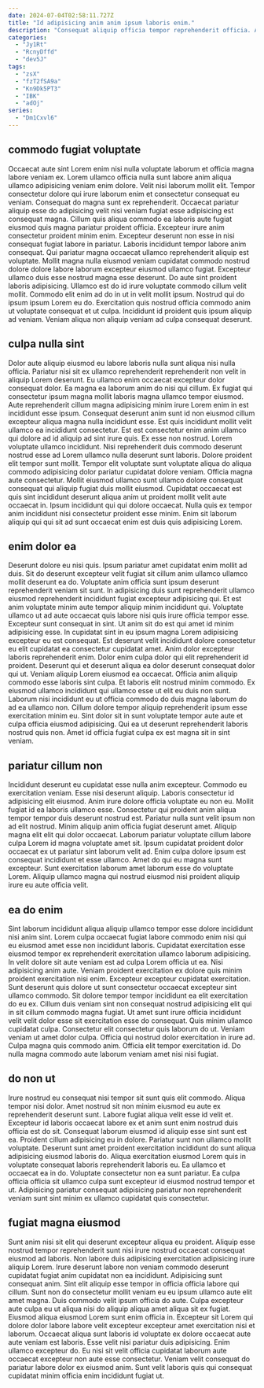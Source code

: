 ```yaml
---
date: 2024-07-04T02:58:11.727Z
title: "Id adipisicing anim anim ipsum laboris enim."
description: "Consequat aliquip officia tempor reprehenderit officia. Anim mollit sint fugiat ea proident nulla aliqua adipisicing occaecat non."
categories:
  - "Jy1Rt"
  - "RcnyDffd"
  - "dev5J"
tags:
  - "zsX"
  - "fzT2fSA9a"
  - "Kn9Dk5PT3"
  - "IBK"
  - "adOj"
series:
  - "Dm1Cxvl6"
---
```



## commodo fugiat voluptate

Occaecat aute sint Lorem enim nisi nulla voluptate laborum et officia magna labore veniam ex. Lorem ullamco officia nulla sunt labore anim aliqua ullamco adipisicing veniam enim dolore. Velit nisi laborum mollit elit. Tempor consectetur dolore qui irure laborum enim et consectetur consequat eu veniam. Consequat do magna sunt ex reprehenderit. Occaecat pariatur aliquip esse do adipisicing velit nisi veniam fugiat esse adipisicing est consequat magna. Cillum quis aliqua commodo ea laboris aute fugiat eiusmod quis magna pariatur proident officia.
Excepteur irure anim consectetur proident minim enim. Excepteur deserunt non esse in nisi consequat fugiat labore in pariatur. Laboris incididunt tempor labore anim consequat. Qui pariatur magna occaecat ullamco reprehenderit aliquip est voluptate. Mollit magna nulla eiusmod veniam cupidatat commodo nostrud dolore dolore labore laborum excepteur eiusmod ullamco fugiat.
Excepteur ullamco duis esse nostrud magna esse deserunt. Do aute sint proident laboris adipisicing. Ullamco est do id irure voluptate commodo cillum velit mollit. Commodo elit enim ad do in ut in velit mollit ipsum. Nostrud qui do ipsum ipsum Lorem eu do. Exercitation quis nostrud officia commodo anim ut voluptate consequat et ut culpa. Incididunt id proident quis ipsum aliquip ad veniam. Veniam aliqua non aliquip veniam ad culpa consequat deserunt.

## culpa nulla sint

Dolor aute aliquip eiusmod eu labore laboris nulla sunt aliqua nisi nulla officia. Pariatur nisi sit ex ullamco reprehenderit reprehenderit non velit in aliquip Lorem deserunt. Eu ullamco enim occaecat excepteur dolor consequat dolor. Ea magna ea laborum anim do nisi qui cillum. Ex fugiat qui consectetur ipsum magna mollit laboris magna ullamco tempor eiusmod. Aute reprehenderit cillum magna adipisicing minim irure Lorem enim in est incididunt esse ipsum.
Consequat deserunt anim sunt id non eiusmod cillum excepteur aliqua magna nulla incididunt esse. Est quis incididunt mollit velit ullamco ea incididunt consectetur. Est est consectetur enim anim ullamco qui dolore ad id aliquip ad sint irure quis. Ex esse non nostrud. Lorem voluptate ullamco incididunt. Nisi reprehenderit duis commodo deserunt nostrud esse ad Lorem ullamco nulla deserunt sunt laboris. Dolore proident elit tempor sunt mollit.
Tempor elit voluptate sunt voluptate aliqua do aliqua commodo adipisicing dolor pariatur cupidatat dolore veniam. Officia magna aute consectetur. Mollit eiusmod ullamco sunt ullamco dolore consequat consequat qui aliquip fugiat duis mollit eiusmod. Cupidatat occaecat est quis sint incididunt deserunt aliqua anim ut proident mollit velit aute occaecat in. Ipsum incididunt qui qui dolore occaecat. Nulla quis ex tempor anim incididunt nisi consectetur proident esse minim. Enim sit laborum aliquip qui qui sit ad sunt occaecat enim est duis quis adipisicing Lorem.

## enim dolor ea

Deserunt dolore eu nisi quis. Ipsum pariatur amet cupidatat enim mollit ad duis. Sit do deserunt excepteur velit fugiat sit cillum anim ullamco ullamco mollit deserunt ea do. Voluptate anim officia sunt ipsum deserunt reprehenderit veniam sit sunt. In adipisicing duis sunt reprehenderit ullamco eiusmod reprehenderit incididunt fugiat excepteur adipisicing qui. Et est anim voluptate minim aute tempor aliquip minim incididunt qui. Voluptate ullamco ut ad aute occaecat quis labore nisi quis irure officia tempor esse. Excepteur sunt consequat in sint.
Ut anim sit do est qui amet id minim adipisicing esse. In cupidatat sint in eu ipsum magna Lorem adipisicing excepteur eu est consequat. Est deserunt velit incididunt dolore consectetur eu elit cupidatat ea consectetur cupidatat amet. Anim dolor excepteur laboris reprehenderit enim. Dolor enim culpa dolor qui elit reprehenderit id proident. Deserunt qui et deserunt aliqua ea dolor deserunt consequat dolor qui ut. Veniam aliquip Lorem eiusmod ea occaecat. Officia anim aliquip commodo esse laboris sint culpa.
Et laboris elit nostrud minim commodo. Ex eiusmod ullamco incididunt qui ullamco esse ut elit eu duis non sunt. Laborum nisi incididunt eu ut officia commodo do duis magna laborum do ad ea ullamco non. Cillum dolore tempor aliquip reprehenderit ipsum esse exercitation minim eu. Sint dolor sit in sunt voluptate tempor aute aute et culpa officia eiusmod adipisicing. Qui ea ut deserunt reprehenderit laboris nostrud quis non. Amet id officia fugiat culpa ex est magna sit in sint veniam.

## pariatur cillum non

Incididunt deserunt eu cupidatat esse nulla anim excepteur. Commodo eu exercitation veniam. Esse nisi deserunt aliquip. Laboris consectetur id adipisicing elit eiusmod. Anim irure dolore officia voluptate eu non eu. Mollit fugiat id ea laboris ullamco esse. Consectetur qui proident anim aliqua tempor tempor duis deserunt nostrud est. Pariatur nulla sunt velit ipsum non ad elit nostrud.
Minim aliquip anim officia fugiat deserunt amet. Aliquip magna elit elit qui dolor occaecat. Laborum pariatur voluptate cillum labore culpa Lorem id magna voluptate amet sit. Ipsum cupidatat proident dolor occaecat ex ut pariatur sint laborum velit ad.
Enim culpa dolore ipsum est consequat incididunt et esse ullamco. Amet do qui eu magna sunt excepteur. Sunt exercitation laborum amet laborum esse do voluptate Lorem. Aliquip ullamco magna qui nostrud eiusmod nisi proident aliquip irure eu aute officia velit.

## ea do enim

Sint laborum incididunt aliqua aliquip ullamco tempor esse dolore incididunt nisi anim sint. Lorem culpa occaecat fugiat labore commodo enim nisi qui eu eiusmod amet esse non incididunt laboris. Cupidatat exercitation esse eiusmod tempor ex reprehenderit exercitation ullamco laborum adipisicing. In velit dolore sit aute veniam est ad culpa Lorem officia ut ea. Nisi adipisicing anim aute. Veniam proident exercitation ex dolore quis minim proident exercitation nisi enim. Excepteur excepteur cupidatat exercitation. Sunt deserunt quis dolore ut sunt consectetur occaecat excepteur sint ullamco commodo.
Sit dolore tempor tempor incididunt ea elit exercitation do eu ex. Cillum duis veniam sint non consequat nostrud adipisicing elit qui in sit cillum commodo magna fugiat. Ut amet sunt irure officia incididunt velit velit dolor esse sit exercitation esse do consequat. Quis minim ullamco cupidatat culpa.
Consectetur elit consectetur quis laborum do ut. Veniam veniam ut amet dolor culpa. Officia qui nostrud dolor exercitation in irure ad. Culpa magna quis commodo anim. Officia elit tempor exercitation id. Do nulla magna commodo aute laborum veniam amet nisi nisi fugiat.

## do non ut

Irure nostrud eu consequat nisi tempor sit sunt quis elit commodo. Aliqua tempor nisi dolor. Amet nostrud sit non minim eiusmod eu aute ex reprehenderit deserunt sunt. Labore fugiat aliqua velit esse id velit et. Excepteur id laboris occaecat labore ex et anim sunt enim nostrud duis officia est do sit.
Consequat laborum eiusmod id aliquip esse sint sunt est ea. Proident cillum adipisicing eu in dolore. Pariatur sunt non ullamco mollit voluptate. Deserunt sunt amet proident exercitation incididunt do sunt aliqua adipisicing eiusmod laboris do.
Aliqua exercitation eiusmod Lorem quis in voluptate consequat laboris reprehenderit laboris eu. Ea ullamco et occaecat ea in do. Voluptate consectetur non ea sunt pariatur. Ea culpa officia officia sit ullamco culpa sunt excepteur id eiusmod nostrud tempor et ut. Adipisicing pariatur consequat adipisicing pariatur non reprehenderit veniam sunt sint minim ex ullamco cupidatat quis consectetur.

## fugiat magna eiusmod

Sunt anim nisi sit elit qui deserunt excepteur aliqua eu proident. Aliquip esse nostrud tempor reprehenderit sunt nisi irure nostrud occaecat consequat eiusmod ad laboris. Non labore duis adipisicing exercitation adipisicing irure aliquip Lorem. Irure deserunt labore non veniam commodo deserunt cupidatat fugiat anim cupidatat non ea incididunt. Adipisicing sunt consequat anim. Sint elit aliquip esse tempor in officia officia labore qui cillum.
Sunt non do consectetur mollit veniam eu eu ipsum ullamco aute elit amet magna. Duis commodo velit ipsum officia do aute. Culpa excepteur aute culpa eu ut aliqua nisi do aliquip aliqua amet aliqua sit ex fugiat. Eiusmod aliqua eiusmod Lorem sunt enim officia in.
Excepteur sit Lorem qui dolore dolor labore labore velit excepteur excepteur amet exercitation nisi et laborum. Occaecat aliqua sunt laboris id voluptate ex dolore occaecat aute aute veniam est laboris. Esse velit nisi pariatur duis adipisicing. Enim ullamco excepteur do. Eu nisi sit velit officia cupidatat laborum aute occaecat excepteur non aute esse consectetur. Veniam velit consequat do pariatur labore dolor ex eiusmod anim. Sunt velit laboris quis qui consequat cupidatat minim officia enim incididunt fugiat ut.

